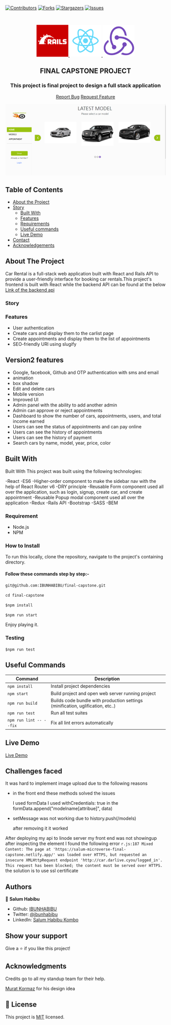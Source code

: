 [![Contributors][contributors-shield]][contributors-url]
[![Forks][forks-shield]][forks-url]
[![Stargazers][stars-shield]][stars-url]
[![Issues][issues-shield]][issues-url]

<br />

<p align="center">
  <a href="git@github.com:IBUNHABIBU/final-capstone.git">
    <p align="center">
      <img src="https://raw.githubusercontent.com/github/explore/80688e429a7d4ef2fca1e82350fe8e3517d3494d/topics/rails/rails.png" alt="Rails" width="100" height="100">
      <img src="https://raw.githubusercontent.com/github/explore/80688e429a7d4ef2fca1e82350fe8e3517d3494d/topics/react/react.png" alt="React" width="100" height="100">
      <img src="https://raw.githubusercontent.com/github/explore/80688e429a7d4ef2fca1e82350fe8e3517d3494d/topics/redux/redux.png" alt="Redux" width="100" height="100">
    </p>
  </a>

  <h2 align="center"> FINAL CAPSTONE PROJECT </h2>
  <h3 align="center"> This project is final project to design a full stack application </h3>

  <p align="center">
    <a href="https://github.com/IBUNHABIBU/final-capstone/issues">Report Bug</a>
    <a href="https://github.com/IBUNHABIBU/final-capstone/issues">Request Feature</a>
  </p>
</p>

![screenshot](https://github.com/IBUNHABIBU/final-capstone/blob/dev/public/HomePage.PNG)

## Table of Contents

* [About the Project](#about-the-project)
* [Story](#story)
  * [Built With](#built-with)
  * [Features](#features)
  * [Requirements](#requirements)
  * [Useful commands](#useful-commands)
  * [Live Demo](#live-demo)
* [Contact](#Authors)
* [Acknowledgements](#Acknowledgements)

<!-- ABOUT THE PROJECT -->
## About The Project
Car Rental is a full-stack web application built with React and Rails API to provide a user-friendly interface for booking car rentals.This project's frontend is built with React while the backend API can be found at the below
[Link of the backend api](https://github.com/IBUNHABIBU/car-rent-booking-api)

### Story

### Features

- User authentication
- Create cars and display them to the carlist page
- Create appointments and display them to the list of appointments
- SEO-friendly URl using slugify

## Version2 features
 - Google, facebook, Github and OTP authentication with sms and email
 - animation
 - box shadow
 - Edit and delete cars
 - Mobile version
 - Improved UI
 - Admin panel with the ability to add another admin
 - Admin can approve or reject appointments
 - Dashboard to show the number of cars, appointments, users, and total income earned
 - Users can see the status of appointments and can pay online
 - Users can see the history of appointments
 - Users can see the history of payment
 - Search cars by name, model, year, price, color
    
<!-- BUILD WITH -->
## Built With

Built With
This project was built using the following technologies:

-React
  -ES6
  -Higher-order component to make the sidebar nav with the help of React Router v6
  -DRY principle
    -Reusable Form component used all over the application, such as login, signup, create   car,   and create appointment
    -Reusable Popup modal component used all over the application
-Redux
-Rails API
-Bootstrap
-SASS
  -BEM


### Requirement

- Node.js
- NPM

### How to Install 

To run this locally, clone the repository, navigate to the project's containing directory.

#### Follow these commands step by step:-

`
 git@github.com:IBUNHABIBU/final-capstone.git
`

`
cd final-capstone
`

 `$npm install `
 
 
 `$npm run start`
 
Enjoy playing it.

### Testing

 `$npm run test `


## Useful Commands

| Command | Description |
|---------|-------------|
| `npm install` | Install project dependencies |
| `npm start` | Build project and open web server running project |
| `npm run build` | Builds code bundle with production settings (minification, uglification, etc..) |
| `npm run test` | Run all test suites |
| `npm run lint -- --fix` | Fix all lint errors automatically |

<!-- ### How to play -->

<!-- CONTACT -->


## Live Demo
[Live Demo ](https://salum-microverse-final-capstone.netlify.app/)

## Challenges faced

It was hard to implement image upload due to the following reasons

* in the front end these methods solved the issues
    
    I used formData
    I used withCredentials: true
    in the formData.append("modelname[attribue]", data)

* setMessage was not working due to history.push(/models)

    after removing it it worked

 After deploying my api to linode server my front end was not showingup
 after inspecting the element I found the following error
 `r.js:187 Mixed Content: The page at 'https://salum-microverse-final-capstone.netlify.app/' was loaded over HTTPS, but requested an insecure XMLHttpRequest endpoint 'http://car.darlive.cyou/logged_in'. This request has been blocked; the content must be served over HTTPS.`
 the solution is to use ssl certificate

## Authors

👤 **Salum Habibu** 
    
* Github: [IBUNHABIBU](https://github.com/IBUNHABIBU)
* Twitter: [@ibunhabibu](https://twitter.com/Ibunhabibu)
* LinkedIn: [Salum Habibu Kombo](https://www.linkedin.com/in/salum-habibu/)

## Show your support

Give a :star: if you like this project!


## Acknowledgments
Credits go to  <!--Mr Christian Ceamatu who helped me when I'm stuck. -->
all my standup team for their help.

[Murat Kormaz](https://www.behance.net/gallery/26425031/Vespa-Responsive-Redesign) for his design idea

<!-- MARKDOWN LINKS & IMAGES -->
<!-- https://www.markdownguide.org/basic-syntax/#reference-style-links -->
[contributors-shield]: https://img.shields.io/github/contributors/IBUNHABIBU/final-capstone.svg?style=flat-square
[contributors-url]: https://github.com/IBUNHABIBU/final-capstone/graphs/contributors
[forks-shield]: https://img.shields.io/github/forks/IBUNHABIBU/final-capstone.svg?style=flat-square
[forks-url]: https://github.com/IBUNHABIBU/final-capstone/network/members
[stars-shield]: https://img.shields.io/github/stars/IBUNHABIBU/final-capstone.svg?style=flat-square
[stars-url]: https://github.com/IBUNHABIBU/final-capstone/stargazers
[issues-shield]: https://img.shields.io/github/issues/IBUNHABIBU/final-capstone.svg?style=flat-square
[issues-url]: https://github.com/IBUNHABIBU/final-capstone/issues

## 📝 License

This project is [MIT](https://opensource.org/licenses/MIT) licensed.
